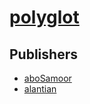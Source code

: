 # [polyglot](https://pypi.org/project/polyglot)



## Publishers
- [aboSamoor](https://pypi.org/user/aboSamoor)
- [alantian](https://pypi.org/user/alantian)

